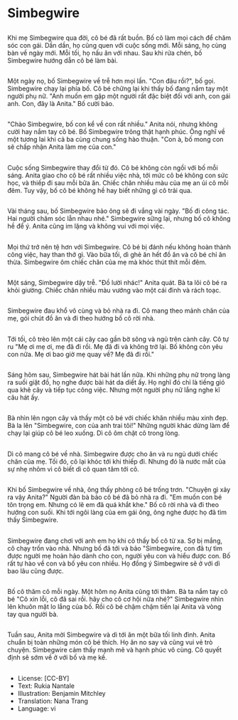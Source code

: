 # Simbegwire

##
Khi mẹ Simbegwire qua đời, cô bé đã rất buồn. Bố cô làm mọi cách để chăm sóc con gái. Dần dần, họ cũng quen với cuộc sống mới. Mỗi sáng, họ cùng bàn về ngày mới. Mỗi tối, họ nấu ăn với nhau. Sau khi rửa chén, bố Simbegwire hướng dẫn cô bé làm bài.

##
Một ngày nọ, bố Simbegwire về trễ hơn mọi lần. "Con đâu rồi?", bố gọi. Simbegwire chạy lại phía bố. Cô bé chững lại khi thấy bố đang nắm tay một người phụ nữ. "Anh muốn em gặp một người rất đặc biệt đối với anh, con gái anh. Con, đây là Anita." Bố cười bảo.

##
"Chào Simbegwire, bố con kể về con rất nhiều." Anita nói, nhưng không cười hay nắm tay cô bé. Bố Simbegwire trông thật hạnh phúc. Ông nghĩ về một tương lai khi cả ba cùng chung sống hào thuận. "Con à, bố mong con sẽ chấp nhận Anita làm mẹ của con."

##
Cuộc sống Simbegwire thay đổi từ đó. Cô bé không còn ngồi với bố mỗi sáng. Anita giao cho cô bé rất nhiều việc nhà, tới mức cô bé không con sức học, và thiếp đi sau mỗi bữa ăn. Chiếc chăn nhiều màu của mẹ an ủi cô mỗi đêm. Tuy vậy, bố cô bé không hề hay biết những gì cô trải qua.

##
Vài tháng sau, bố Simbegwire bảo ông sẽ đi vắng vài ngày. "Bố đi công tác. Hai người chăm sóc lẫn nhau nhé." Simbegwire sững lại, nhưng bố cô không hề để ý. Anita cũng im lặng và không vui với mọi việc.

##
Mọi thứ trở nên tệ hơn với Simbegwire. Cô bé bị đánh nếu không hoàn thành công việc, hay than thở gì. Vào bữa tối, dì ghẻ ăn hết đồ ăn và cô bé chỉ ăn thừa. Simbegwire ôm chiếc chăn của mẹ mà khóc thút thít mỗi đêm.

##
Một sáng, Simbegwire dậy trễ. "Đồ lười nhác!" Anita quát. Bà ta lôi cô bé ra khỏi giường. Chiếc chăn nhiều màu vướng vào một cái đinh và rách toạc.

##
Simbegwire đau khổ vô cùng và bỏ nhà ra đi. Cô mang theo mảnh chăn của mẹ, gói chút đồ ăn và đi theo hướng bố cô rời nhà.

##
Tới tối, cô trèo lên một cái cây cao gần bờ sông và ngủ trên cành cây. Cô tự ru "Mẹ ơi mẹ ơi, mẹ đã đi rồi. Mẹ đã đi và không trở lại. Bố không còn yêu con nữa. Mẹ ơi bao giờ mẹ quay về? Mẹ đã đi rồi."

##
Sáng hôm sau, Simbegwire hát bài hát lần nữa. Khi những phụ nữ trong làng ra suối giặt đồ, họ nghe được bài hát da diết ấy. Họ nghĩ đó chỉ là tiếng gió qua khẽ cây và tiếp tục công việc. Nhưng một người phụ nữ lắng nghe kĩ câu hát ấy.

##
Bà nhìn lên ngọn cây và thấy một cô bé với chiếc khăn nhiều màu xinh đẹp. Bà la lên "Simbegwire, con của anh trai tôi!" Những người khác dừng làm để chạy lại giúp cô bé leo xuống. Dì cô ôm chặt cô trong lòng.

##
Dì cô mang cô bé về nhà. Simbegwire được cho ăn và ru ngủ dưới chiếc chăn của mẹ. Tối đó, cô lại khóc tới khi thiếp đi. Nhưng đó là nước mắt của sự nhẹ nhõm vì cô biết dì cô quan tâm tới cô.

##
Khi bố Simbegwire về nhà, ông thấy phòng cô bé trống trơn. "Chuyện gì xảy ra vậy Anita?" Người đàn bà bảo cô bé đã bỏ nhà ra đi. "Em muốn con bé tôn trọng em. Nhưng có lẽ em đã quá khắt khe." Bố cô rời nhà và đi theo hướng con suối. Khi tới ngôi làng của em gái ông, ông nghe được họ đã tìm thấy Simbegwire.

##
Simbegwire đang chơi với anh em họ khi cô thấy bố cô từ xa. Sợ bị mắng, cô chạy trốn vào nhà. Nhưng bố đã tới và bảo "Simbegwire, con đã tự tìm được người mẹ hoàn hảo dành cho con, người yêu con và hiểu được con. Bố rất tự hào về con và bố yêu con nhiều.
 Họ đồng ý Simbegwire sẽ ở với dì bao lâu cũng được.

##
Bố cô thăm cô mỗi ngày. Một hôm nọ Anita cũng tới thăm. Bà ta nắm tay cô bé "Cô xin lỗi, cô đã sai rồi. hãy cho cô cơ hội nữa nhé?" Simbegwire nhìn lên khuôn mặt lo lắng của bố. Rồi cô bé chậm chậm tiến lại Anita và vòng tay qua người bà.

##
Tuần sau, Anita mời Simbegwire và dì tới ăn một bữa tối linh đình. Anita chuẩn bị toàn những món cô bé thích. Họ ăn no say và cũng vui vẻ trò chuyện. Simbegwire cảm thấy mạnh mẽ và hạnh phúc vô cùng. Cô quyết định sẽ sớm về ở với bố và mẹ kế.

##
* License: [CC-BY]
* Text: Rukia Nantale
* Illustration: Benjamin Mitchley
* Translation: Nana Trang
* Language: vi
